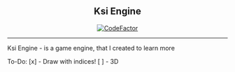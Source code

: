 <h2 align="center"> Ksi Engine </h2>

<div align="center">
   <a href="https://www.codefactor.io/repository/github/redholms/ksiengine"><img src="https://www.codefactor.io/repository/github/redholms/ksiengine/badge" alt="CodeFactor" /></a>
</div>

------------------------------------

Ksi Engine - is a game engine, that I created to learn more

To-Do:
   [x] - Draw with indices!
   [ ] - 3D

